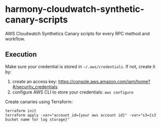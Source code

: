 # harmony-cloudwatch-synthetic-canary-scripts
AWS Cloudwatch Synthetics Canary scripts for every RPC method and workflow.

## Execution
Make sure your credential is stored in `~/.aws/credentials`. If not, create it by:
1. create an access key: https://console.aws.amazon.com/iam/home?#/security_credentials
2. configure AWS CLI to store your credentials: `aws configure`

Create canaries using Terraform:
```
terraform init
terraform apply -var="account_id={your aws account id}" -var="s3={s3 bucket name for log storage}"
```

##
